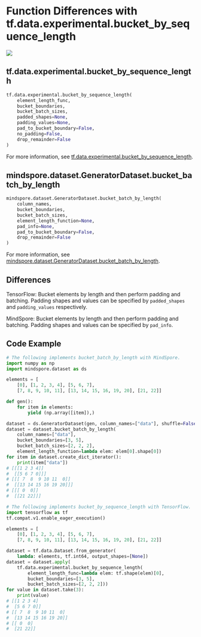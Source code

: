 # Function Differences with tf.data.experimental.bucket_by_sequence_length

<a href="https://gitee.com/mindspore/docs/blob/r1.10/docs/mindspore/source_en/note/api_mapping/tensorflow_diff/bucket_by_sequence_length.md" target="_blank"><img src="https://mindspore-website.obs.cn-north-4.myhuaweicloud.com/website-images/r1.10/resource/_static/logo_source_en.png"></a>

## tf.data.experimental.bucket_by_sequence_length

```python
tf.data.experimental.bucket_by_sequence_length(
    element_length_func,
    bucket_boundaries,
    bucket_batch_sizes,
    padded_shapes=None,
    padding_values=None,
    pad_to_bucket_boundary=False,
    no_padding=False,
    drop_remainder=False
)
```

For more information, see [tf.data.experimental.bucket_by_sequence_length](https://www.tensorflow.org/versions/r1.15/api_docs/python/tf/data/experimental/bucket_by_sequence_length).

## mindspore.dataset.GeneratorDataset.bucket_batch_by_length

```python
mindspore.dataset.GeneratorDataset.bucket_batch_by_length(
    column_names,
    bucket_boundaries,
    bucket_batch_sizes,
    element_length_function=None,
    pad_info=None,
    pad_to_bucket_boundary=False,
    drop_remainder=False
)
```

For more information, see [mindspore.dataset.GeneratorDataset.bucket_batch_by_length](https://mindspore.cn/docs/en/r1.10/api_python/dataset/mindspore.dataset.GeneratorDataset.html#mindspore.dataset.GeneratorDataset.bucket_batch_by_length).

## Differences

TensorFlow: Bucket elements by length and then perform padding and batching. Padding shapes and values can be specified by `padded_shapes` and `padding_values` respectively.

MindSpore: Bucket elements by length and then perform padding and batching. Padding shapes and values can be specified by `pad_info`.

## Code Example

```python
# The following implements bucket_batch_by_length with MindSpore.
import numpy as np
import mindspore.dataset as ds

elements = [
    [0], [1, 2, 3, 4], [5, 6, 7],
    [7, 8, 9, 10, 11], [13, 14, 15, 16, 19, 20], [21, 22]]

def gen():
    for item in elements:
        yield (np.array([item]),)

dataset = ds.GeneratorDataset(gen, column_names=["data"], shuffle=False)
dataset = dataset.bucket_batch_by_length(
    column_names=["data"],
    bucket_boundaries=[3, 5],
    bucket_batch_sizes=[2, 2, 2],
    element_length_function=lambda elem: elem[0].shape[0])
for item in dataset.create_dict_iterator():
    print(item["data"])
# [[[1 2 3 4]]
#  [[5 6 7 0]]]
# [[[ 7  8  9 10 11  0]]
#  [[13 14 15 16 19 20]]]
# [[[ 0  0]]
#  [[21 22]]]

# The following implements bucket_by_sequence_length with TensorFlow.
import tensorflow as tf
tf.compat.v1.enable_eager_execution()

elements = [
    [0], [1, 2, 3, 4], [5, 6, 7],
    [7, 8, 9, 10, 11], [13, 14, 15, 16, 19, 20], [21, 22]]

dataset = tf.data.Dataset.from_generator(
    lambda: elements, tf.int64, output_shapes=[None])
dataset = dataset.apply(
    tf.data.experimental.bucket_by_sequence_length(
        element_length_func=lambda elem: tf.shape(elem)[0],
        bucket_boundaries=[3, 5],
        bucket_batch_sizes=[2, 2, 2]))
for value in dataset.take(3):
    print(value)
# [[1 2 3 4]
#  [5 6 7 0]]
# [[ 7  8  9 10 11  0]
#  [13 14 15 16 19 20]]
# [[ 0  0]
#  [21 22]]
```

